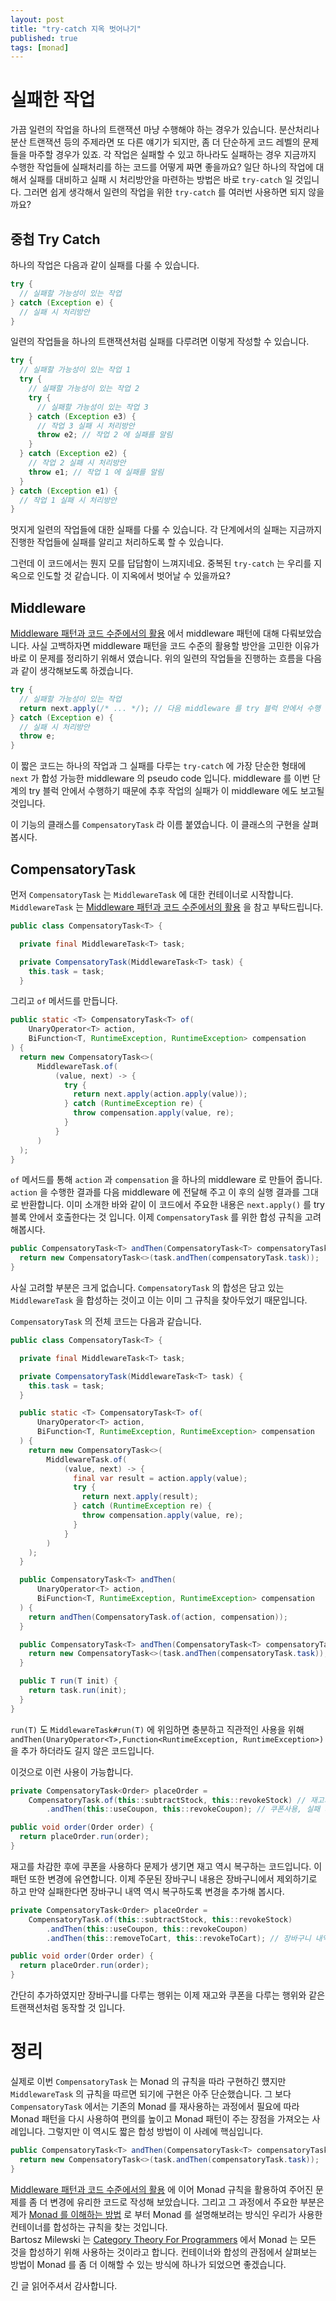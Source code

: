 ```yaml
---
layout: post
title: "try-catch 지옥 벗어나기"
published: true
tags: [monad]
---
```


# 실패한 작업

가끔 일련의 작업을 하나의 트랜잭션 마냥 수행해야 하는 경우가 있습니다. 분산처리나 분산 트랜잭션 등의 주제라면 또 다른 얘기가 되지만, 좀 더 단순하게 코드 레벨의 문제들을 마주할 경우가 있죠.
각 작업은 실패할 수 있고 하나라도 실패하는 경우 지금까지 수행한 작업들에 실패처리를 하는 코드를 어떻게 짜면 좋을까요?
일단 하나의 작업에 대해서 실패를 대비하고 실패 시 처리방안을 마련하는 방법은 바로 `try-catch` 일 것입니다. 그러면 쉽게 생각해서 일련의 작업을 위한 `try-catch` 를 여러번 사용하면 되지 않을까요?

<!-- more -->

## 중첩 Try Catch

하나의 작업은 다음과 같이 실패를 다룰 수 있습니다.

```java
try {
  // 실패할 가능성이 있는 작업
} catch (Exception e) {
  // 실패 시 처리방안
}
```

일련의 작업들을 하나의 트랜잭션처럼 실패를 다루려면 이렇게 작성할 수 있습니다.

```java
try {
  // 실패할 가능성이 있는 작업 1
  try {
    // 실패할 가능성이 있는 작업 2
    try {
      // 실패할 가능성이 있는 작업 3
    } catch (Exception e3) {
      // 작업 3 실패 시 처리방안
      throw e2; // 작업 2 에 실패를 알림
    }
  } catch (Exception e2) {
    // 작업 2 실패 시 처리방안
    throw e1; // 작업 1 에 실패를 알림
  }
} catch (Exception e1) {
  // 작업 1 실패 시 처리방안
}
```

멋지게 일련의 작업들에 대한 실패를 다룰 수 있습니다. 각 단계에서의 실패는 지금까지 진행한 작업들에 실패를 알리고 처리하도록 할 수 있습니다.

그런데 이 코드에서는 뭔지 모를 답답함이 느껴지네요. 중복된 `try-catch` 는 우리를 지옥으로 인도할 것 같습니다. 이 지옥에서 벗어날 수 있을까요?

## Middleware

[Middleware 패턴과 코드 수준에서의 활용](/19) 에서 middleware 패턴에 대해 다뤄보았습니다. 사실 고백하자면 middleware 패턴을 코드 수준의 활용할 방안을 고민한 이유가 바로 이 문제를 정리하기 위해서 였습니다.
위의 일련의 작업들을 진행하는 흐름을 다음과 같이 생각해보도록 하겠습니다.

```java
try {
  // 실패할 가능성이 있는 작업
  return next.apply(/* ... */); // 다음 middleware 를 try 블럭 안에서 수행
} catch (Exception e) {
  // 실패 시 처리방안
  throw e;
}
```

이 짧은 코드는 하나의 작업과 그 실패를 다루는 `try-catch` 에 가장 단순한 형태에 `next` 가 합성 가능한 middleware 의 pseudo code 입니다.
middleware 를 이번 단계의 try 블럭 안에서 수행하기 때문에 추후 작업의 실패가 이 middleware 에도 보고될 것입니다.

이 기능의 클래스를 `CompensatoryTask` 라 이름 붙였습니다. 이 클래스의 구현을 살펴봅시다.

## CompensatoryTask

먼저 `CompensatoryTask` 는 `MiddlewareTask` 에 대한 컨테이너로 시작합니다. `MiddlewareTask` 는 [Middleware 패턴과 코드 수준에서의 활용](/19) 을 참고 부탁드립니다.

```java
public class CompensatoryTask<T> {

  private final MiddlewareTask<T> task;

  private CompensatoryTask(MiddlewareTask<T> task) {
    this.task = task;
  }
```

그리고 `of` 메서드를 만듭니다.

```java
public static <T> CompensatoryTask<T> of(
    UnaryOperator<T> action,
    BiFunction<T, RuntimeException, RuntimeException> compensation
) {
  return new CompensatoryTask<>(
      MiddlewareTask.of(
          (value, next) -> {
            try {
              return next.apply(action.apply(value));
            } catch (RuntimeException re) {
              throw compensation.apply(value, re);
            }
          }
      )
  );
}
```

`of` 메서드를 통해 `action` 과 `compensation` 을 하나의 middleware 로 만들어 줍니다.
`action` 을 수행한 결과를 다음 middleware 에 전달해 주고 이 후의 실행 결과를 그대로 반환합니다.
이미 소개한 바와 같이 이 코드에서 주요한 내용은 `next.apply()` 를 try 블록 안에서 호출한다는 것 입니다. 
이제 `CompensatoryTask` 를 위한 합성 규칙을 고려해봅시다.

```java
public CompensatoryTask<T> andThen(CompensatoryTask<T> compensatoryTask) {
  return new CompensatoryTask<>(task.andThen(compensatoryTask.task));
}
```

사실 고려할 부분은 크게 없습니다. `CompensatoryTask` 의 합성은 담고 있는 `MiddlewareTask` 을 합성하는 것이고 이는 이미 그 규칙을 찾아두었기 때문입니다.

`CompensatoryTask` 의 전체 코드는 다음과 같습니다.

```java
public class CompensatoryTask<T> {

  private final MiddlewareTask<T> task;

  private CompensatoryTask(MiddlewareTask<T> task) {
    this.task = task;
  }

  public static <T> CompensatoryTask<T> of(
      UnaryOperator<T> action,
      BiFunction<T, RuntimeException, RuntimeException> compensation
  ) {
    return new CompensatoryTask<>(
        MiddlewareTask.of(
            (value, next) -> {
              final var result = action.apply(value);
              try {
                return next.apply(result);
              } catch (RuntimeException re) {
                throw compensation.apply(value, re);
              }
            }
        )
    );
  }

  public CompensatoryTask<T> andThen(
      UnaryOperator<T> action,
      BiFunction<T, RuntimeException, RuntimeException> compensation
  ) {
    return andThen(CompensatoryTask.of(action, compensation));
  }

  public CompensatoryTask<T> andThen(CompensatoryTask<T> compensatoryTask) {
    return new CompensatoryTask<>(task.andThen(compensatoryTask.task));
  }

  public T run(T init) {
    return task.run(init);
  }
}
```

`run(T)` 도 `MiddlewareTask#run(T)` 에 위임하면 충분하고 직관적인 사용을 위해 `andThen(UnaryOperator<T>,Function<RuntimeException, RuntimeException>)` 을 추가 하더라도 길지 않은 코드입니다.

이것으로 이런 사용이 가능합니다.

```java
private CompensatoryTask<Order> placeOrder =
    CompensatoryTask.of(this::subtractStock, this::revokeStock) // 재고차감, 실패 시 재고복구
        .andThen(this::useCoupon, this::revokeCoupon); // 쿠폰사용, 실패 시 쿠폰복구

public void order(Order order) {
  return placeOrder.run(order);
}
```

재고를 차감한 후에 쿠폰을 사용하다 문제가 생기면 재고 역시 복구하는 코드입니다. 이 패턴 또한 변경에 유연합니다.
이제 주문된 장바구니 내용은 장바구니에서 제외하기로 하고 만약 실패한다면 장바구니 내역 역시 복구하도록 변경을 추가해 봅시다. 

```java
private CompensatoryTask<Order> placeOrder =
    CompensatoryTask.of(this::subtractStock, this::revokeStock)
        .andThen(this::useCoupon, this::revokeCoupon)
        .andThen(this::removeToCart, this::revokeToCart); // 장바구니 내역 제거, 실패 시 장바구니 내역 복구

public void order(Order order) {
  return placeOrder.run(order);
}
```

간단히 추가하였지만 장바구니를 다루는 행위는 이제 재고와 쿠폰을 다루는 행위와 같은 트랜잭션처럼 동작할 것 입니다.

# 정리

실제로 이번 `CompensatoryTask` 는 Monad 의 규칙을 따라 구현하긴 헀지만 `MiddlewareTask` 의 규칙을 따르면 되기에 구현은 아주 단순했습니다.
그 보다 `CompensatoryTask` 에서는 기존의 Monad 를 재사용하는 과정에서 필요에 따라 Monad 패턴을 다시 사용하여 편의를 높이고 Monad 패턴이 주는 장점을 가져오는 사례입니다.
그렇지만 이 역시도 짧은 합성 방법이 이 사례에 핵심입니다.

```java
public CompensatoryTask<T> andThen(CompensatoryTask<T> compensatoryTask) {
  return new CompensatoryTask<>(task.andThen(compensatoryTask.task));
}
```

[Middleware 패턴과 코드 수준에서의 활용](/19) 에 이어 Monad 규칙을 활용하여 주어진 문제를 좀 더 변경에 유리한 코드로 작성해 보았습니다.
그리고 그 과정에서 주요한 부분은 제가 [Monad 를 이해하는 방법](/17) 로 부터 Monad 를 설명해보려는 방식인 우리가 사용한 컨테이너를 합성하는 규칙을 찾는 것입니다.  
Bartosz Milewski 는 [Category Theory For Programmers](https://bartoszmilewski.com/2014/10/28/category-theory-for-programmers-the-preface/) 에서 Monad 는 모든 것을 합성하기 위해 사용하는 것이라고 합니다.
컨테이너와 합성의 관점에서 살펴보는 방법이 Monad 를 좀 더 이해할 수 있는 방식에 하나가 되었으면 좋겠습니다. 

긴 글 읽어주셔서 감사합니다.